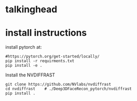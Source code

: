 # talkinghead

# install instructions

install pytorch at: 
```
#https://pytorch.org/get-started/locally/
pip install -r requirments.txt
pip install -e .
```




Install the NVDIFFRAST
```
git clone https://github.com/NVlabs/nvdiffrast
cd nvdiffrast    # ./Deep3DFaceRecon_pytorch/nvdiffrast
pip install .
```
